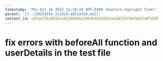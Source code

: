 ```yaml
---
timestamp: 'Thu Oct 16 2025 21:19:29 GMT-0400 (Eastern Daylight Time)'
parent: '[[../20251016_211929.ab51432d.md]]'
content_id: c87aaf25109151ed5289866229b49ddd32d51eb2813bf99fb8d7407a09bafc8f
---
```


# fix errors with beforeAll function and userDetails in the test file
